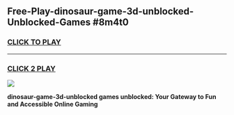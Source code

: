 
## Free-Play-dinosaur-game-3d-unblocked-Unblocked-Games #8m4t0
<h3>
<a href="https://news.freeplayer.one?title=dinosaur-game-3d-unblocked&ref=8M">CLICK TO PLAY</a></h3>
<hr>

<h3>
<a href="https://news.freeplayer.one?title=dinosaur-game-3d-unblocked&ref=8M">CLICK 2 PLAY</a>
  
</h3>

<a href="https://news.freeplayer.one?title=dinosaur-game-3d-unblocked&ref=8M"><img src="https://clearcache.store/games.png"></a>


**dinosaur-game-3d-unblocked games unblocked: Your Gateway to Fun and Accessible Online Gaming**
